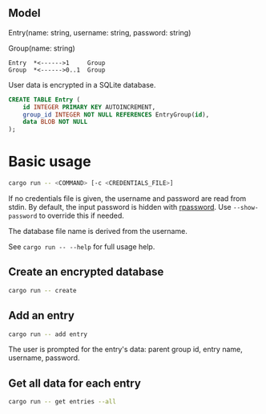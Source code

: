 ## Model

Entry(name: string, username: string, password: string)

Group(name: string)

```
Entry  *<------>1     Group
Group  *<------>0..1  Group
```

User data is encrypted in a SQLite database. 


```sql
CREATE TABLE Entry (
    id INTEGER PRIMARY KEY AUTOINCREMENT,
    group_id INTEGER NOT NULL REFERENCES EntryGroup(id),
    data BLOB NOT NULL
);
```

# Basic usage

```bash
cargo run -- <COMMAND> [-c <CREDENTIALS_FILE>]
```

If no credentials file is given, the username and password are read from stdin.
By default, the input password is hidden with [rpassword](https://crates.io/crates/rpassword).
Use `--show-password` to override this if needed.

The database file name is derived from the username.

See `cargo run -- --help` for full usage help.

## Create an encrypted database

```bash
cargo run -- create
```

## Add an entry

```bash
cargo run -- add entry
```

The user is prompted for the entry's data: parent group id, entry name, 
username, password.

## Get all data for each entry

```bash
cargo run -- get entries --all
```
